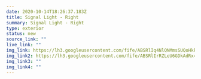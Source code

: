 ```yaml
---
date: 2020-10-14T18:26:37.183Z
title: Signal Light - Right
summary: Signal Light - Right
type: exterior
status: new
source_link: ""
live_link: ""
img_link: https://lh3.googleusercontent.com/fife/ABSRlIq4NlQNMmsSUQoHkkzDntg3V4iUwHF6GkW8zZa1vvanQEdEuNp6r3dxmGrJmHWEcDfEIAZEYQzd8ANiBu1zbd6OL4KOMzvM-GJctkG_ky0BqbRBxDQinf3g8gjYlli2Xn2EWK0E-v5-j5TYgsO8T5B4bfn8jAPMI3zDWWfag6x6-WrHIVnrs7BWLioCiv3JP_6Kuz07In4JMtkN2XGQb7pWhf_vjN6gtMuUWfxBK3iKPHO9B6IZqbnG_M_YbCptlQCjXIAADuP-UPIv0uZsxunTkVYqB9UAAhgFv9zhlp3LstqX90CIwnpam8dmwn1du_33Si67SO_sYoj2_a4Rgij3FdPktoDYi6RNpniTi4ezIh8ZwwRSHq7Q70D29C4O7Nq8YinxVMJmWgFn1U95CBgx0XUY_WxHcClgohy_S3BcAVXqSZHPFpHde9P0Cor0aLvmR3KiC4QHK2ikCfpP78gLSVn_rig31T07M4431VhngvU7b28O5ZtWbBA2_78uuDK6HNmsaP8UeDRg1seCZUNkxWD5XJivg3QpJKZWVPA2MGlSWobnt2oalRhri4kkFlrht3feDTo_QUyXtWGcY3vB9IQj_7V7uae6ytTUgxXqs6OiZUbTCgA9NbrwEdO9P4j40sycycVADajsOyENbVWiQz6koY7iwokKnUoTQ1vg_AJcRiejWAqmw9VpkrZeqxdn2yu3y0CVLkb3LWV4Y_LFCaIje6rADg=w795-h650-ft
img_link2: https://lh3.googleusercontent.com/fife/ABSRlIrRZLeU6GDkAdRx4K1-9_Yzyt9py9R54tPR-o-OkCo2jP1E9o9DQic0QjJmYcUvT3Cworl2cT5Um24UrjfzCBfbehOctp2ibvg0KCuXTHjIweu2pRVFZrugg0YeLx7Mzx0M3WWuQaoGioiht6gH1TP-Jmdb55yVbSPt1eyJXz46zHAnopVgmu3BWsCckd9zivQ_n8nIqggOWMDEP0kkdACKm39KXtooX7BBgCtHoQTPIqXXaPbLr_sXY5T3EEXpBFqP7SChu8jB33WrJr_WZZbuHGP-dV4USGwWZaPHWiVaod0UWudfEG4WfLjj4N1LK_Gusgmaa3HrsHwafIpERLUErkQZrSCb0Xek7Jh_Vj7pw1Fld6rgbY60NFZb7TQg6nqFKp5FVqXHda0rZd0Y4-7tRA1SwldOYj-LmGZmPJstUSbo9Ghz52WvaQr9XZerh4nti_wg_WhZ7SgN9WZujPT-jjL05BzbFKGHnv3uB2ZR5Y6HHGNsTfSHd6U1rEjRUREIWGDbnqMEnB3CdFDod2hptpCv4tegtEo8hXAN3JmetVLjVEU5lNXQH3ofbRKJzEzEj-HWtefMYx57OtocrQBKXwo2utwiBBZ9uGkHaFB6RXt2aqwWJS8ZW7JOr4VYc7hJSm4XIJQjOhkT5xgK7nKHkIiqbKg6mxU84Af9DVe42wwbRiuJNBVCzR8chQouAuqDZdk7_62omOI_i5AzqhRBFCrAxAjP1w=w795-h650-ft
img_link3: ""
img_link4: ""
---
```

